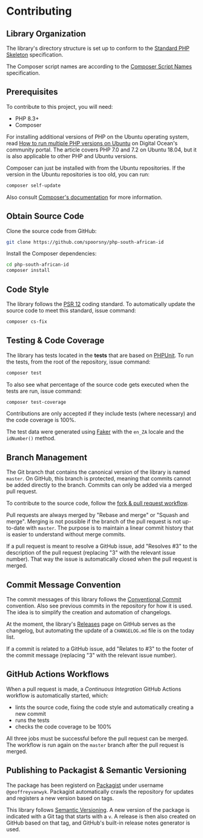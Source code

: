 # Contributing

## Library Organization

The library's directory structure is set up to conform to the
[Standard PHP Skeleton][standard-php-skeleton] specification.

The Composer script names are according to the
[Composer Script Names][composer-script-names] specification.

## Prerequisites

To contribute to this project, you will need:

- PHP 8.3+
- Composer

For installing additional versions of PHP on the Ubuntu operating system, read
[How to run multiple PHP versions on Ubuntu][multiple-php] on Digital Ocean's community
portal. The article covers PHP 7.0 and 7.2 on Ubuntu 18.04, but it is also
applicable to other PHP and Ubuntu versions.

Composer can just be installed with from the Ubuntu repositories. If the version
in the Ubuntu repositories is too old, you can run:

```bash
composer self-update
```

Also consult [Composer's documentation][composer] for more information.

## Obtain Source Code

Clone the source code from GitHub:

```bash
git clone https://github.com/spoorsny/php-south-african-id
```

Install the Composer dependencies:

```bash
cd php-south-african-id
composer install
```

## Code Style

The library follows the [PSR 12][psr12] coding standard. To automatically update the
source code to meet this standard, issue command:

```bash
composer cs-fix
```

## Testing & Code Coverage

The library has tests located in the **tests** that are based on [PHPUnit][phpunit]. To
run the tests, from the root of the repository, issue command:

```bash
composer test
```

To also see what percentage of the source code gets executed when the tests are
run, issue command:

```bash
composer test-coverage
```

Contributions are only accepted if they include tests (where necessary) and the
code coverage is 100%.

The test data were generated using [Faker][faker] with the `en_ZA` locale and the
`idNumber()` method.

## Branch Management

The Git branch that contains the canonical version of the library is named
`master`. On GitHub, this branch is protected, meaning that commits cannot be
added directly to the branch. Commits can only be added via a merged pull
request.

To contribute to the source code, follow the [fork & pull request workflow][fork].

Pull requests are always merged by "Rebase and merge" or "Squash and merge".
Merging is not possible if the branch of the pull request is not up-to-date
with `master`. The purpose is to maintain a linear commit history that is
easier to understand without merge commits.

If a pull request is meant to resolve a GitHub issue, add "Resolves #3" to the
description of the pull request (replacing "3" with the relevant issue number).
That way the issue is automatically closed when the pull request is merged.

## Commit Message Convention

The commit messages of this library follows the [Conventional Commit][convcom]
convention. Also see previous commits in the repository for how it is used. The
idea is to simplify the creation and automation of changelogs.

At the moment, the library's [Releases][releases] page on GitHub serves as the changelog,
but automating the update of a `CHANGELOG.md` file is on the today list.

If a commit is related to a GitHub issue, add "Relates to #3" to the footer of
the commit message (replacing "3" with the relevant issue number).

## GitHub Actions Workflows

When a pull request is made, a _Continuous Integration_ GitHub Actions workflow
is automatically started, which:

- lints the source code, fixing the code style and automatically creating a new commit
- runs the tests
- checks the code coverage to be 100%

All three jobs must be successful before the pull request can be merged. The
workflow is run again on the `master` branch after the pull request is merged.

## Publishing to Packagist & Semantic Versioning

The package has been registerd on [Packagist][pack] under username `@geoffreyvanwyk`.
Packagist automatically crawls the repository for updates and registers a new
version based on tags.

This library follows [Semantic Versioning][semver]. A new version of the package is
indicated with a Git tag that starts with a `v`. A release is then also created
on GitHub based on that tag, and GitHub's built-in release notes generator is
used.

[multiple-php]: https://www.digitalocean.com/community/tutorials/how-to-run-multiple-php-versions-on-one-server-using-apache-and-php-fpm-on-ubuntu-18-04
[composer]: https://getcomposer.org
[phpunit]: https://phpunit.de
[faker]: https://fakerphp.org
[standard-php-skeleton]: https://github.com/php-pds/skeleton
[composer-script-names]: https://github.com/php-pds/composer-script-names/tree/1.0.0
[psr12]: https://www.php-fig.org/psr/psr-12/
[fork]: https://www.atlassian.com/git/tutorials/comparing-workflows/forking-workflow
[convcom]: https://www.conventionalcommits.org/en/v1.0.0/
[releases]: https://github.com/spoorsny/php-south-african-id/releases
[pack]: https://packagist.org/spoorsny/south-african-id
[semver]: https://semver.org
